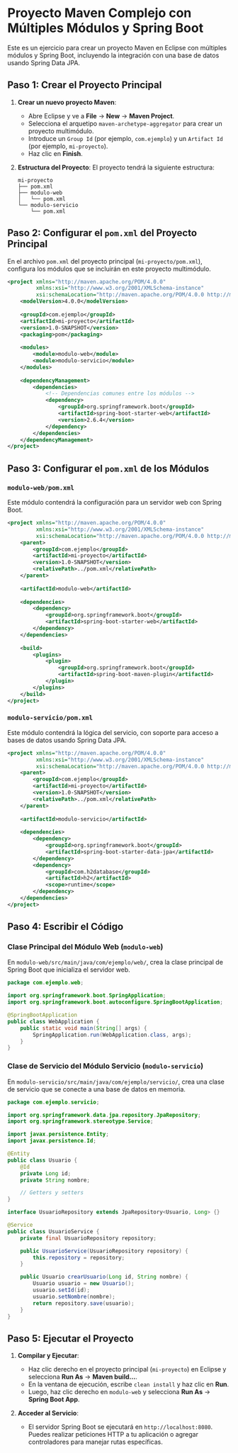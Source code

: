 # Proyecto Maven Complejo con Múltiples Módulos y Spring Boot

Este es un ejercicio para crear un proyecto Maven en Eclipse con múltiples módulos y Spring Boot, incluyendo la integración con una base de datos usando Spring Data JPA.

## Paso 1: Crear el Proyecto Principal

1. **Crear un nuevo proyecto Maven**:
    - Abre Eclipse y ve a **File** -> **New** -> **Maven Project**.
    - Selecciona el arquetipo `maven-archetype-aggregator` para crear un proyecto multimódulo.
    - Introduce un `Group Id` (por ejemplo, `com.ejemplo`) y un `Artifact Id` (por ejemplo, `mi-proyecto`).
    - Haz clic en **Finish**.

2. **Estructura del Proyecto**:
    El proyecto tendrá la siguiente estructura:
    ```
    mi-proyecto
    ├── pom.xml
    ├── modulo-web
    │   └── pom.xml
    └── modulo-servicio
        └── pom.xml
    ```

## Paso 2: Configurar el `pom.xml` del Proyecto Principal

En el archivo `pom.xml` del proyecto principal (`mi-proyecto/pom.xml`), configura los módulos que se incluirán en este proyecto multimódulo.

```xml
<project xmlns="http://maven.apache.org/POM/4.0.0"
         xmlns:xsi="http://www.w3.org/2001/XMLSchema-instance"
         xsi:schemaLocation="http://maven.apache.org/POM/4.0.0 http://maven.apache.org/xsd/maven-4.0.0.xsd">
    <modelVersion>4.0.0</modelVersion>
    
    <groupId>com.ejemplo</groupId>
    <artifactId>mi-proyecto</artifactId>
    <version>1.0-SNAPSHOT</version>
    <packaging>pom</packaging>
    
    <modules>
        <module>modulo-web</module>
        <module>modulo-servicio</module>
    </modules>
    
    <dependencyManagement>
        <dependencies>
            <!-- Dependencias comunes entre los módulos -->
            <dependency>
                <groupId>org.springframework.boot</groupId>
                <artifactId>spring-boot-starter-web</artifactId>
                <version>2.6.4</version>
            </dependency>
        </dependencies>
    </dependencyManagement>
</project>
```

## Paso 3: Configurar el `pom.xml` de los Módulos

### `modulo-web/pom.xml`

Este módulo contendrá la configuración para un servidor web con Spring Boot.

```xml
<project xmlns="http://maven.apache.org/POM/4.0.0"
         xmlns:xsi="http://www.w3.org/2001/XMLSchema-instance"
         xsi:schemaLocation="http://maven.apache.org/POM/4.0.0 http://maven.apache.org/xsd/maven-4.0.0.xsd">
    <parent>
        <groupId>com.ejemplo</groupId>
        <artifactId>mi-proyecto</artifactId>
        <version>1.0-SNAPSHOT</version>
        <relativePath>../pom.xml</relativePath>
    </parent>
    
    <artifactId>modulo-web</artifactId>
    
    <dependencies>
        <dependency>
            <groupId>org.springframework.boot</groupId>
            <artifactId>spring-boot-starter-web</artifactId>
        </dependency>
    </dependencies>
    
    <build>
        <plugins>
            <plugin>
                <groupId>org.springframework.boot</groupId>
                <artifactId>spring-boot-maven-plugin</artifactId>
            </plugin>
        </plugins>
    </build>
</project>
```

### `modulo-servicio/pom.xml`

Este módulo contendrá la lógica del servicio, con soporte para acceso a bases de datos usando Spring Data JPA.

```xml
<project xmlns="http://maven.apache.org/POM/4.0.0"
         xmlns:xsi="http://www.w3.org/2001/XMLSchema-instance"
         xsi:schemaLocation="http://maven.apache.org/POM/4.0.0 http://maven.apache.org/xsd/maven-4.0.0.xsd">
    <parent>
        <groupId>com.ejemplo</groupId>
        <artifactId>mi-proyecto</artifactId>
        <version>1.0-SNAPSHOT</version>
        <relativePath>../pom.xml</relativePath>
    </parent>
    
    <artifactId>modulo-servicio</artifactId>
    
    <dependencies>
        <dependency>
            <groupId>org.springframework.boot</groupId>
            <artifactId>spring-boot-starter-data-jpa</artifactId>
        </dependency>
        <dependency>
            <groupId>com.h2database</groupId>
            <artifactId>h2</artifactId>
            <scope>runtime</scope>
        </dependency>
    </dependencies>
</project>
```

## Paso 4: Escribir el Código

### Clase Principal del Módulo Web (`modulo-web`)

En `modulo-web/src/main/java/com/ejemplo/web/`, crea la clase principal de Spring Boot que inicializa el servidor web.

```java
package com.ejemplo.web;

import org.springframework.boot.SpringApplication;
import org.springframework.boot.autoconfigure.SpringBootApplication;

@SpringBootApplication
public class WebApplication {
    public static void main(String[] args) {
        SpringApplication.run(WebApplication.class, args);
    }
}
```

### Clase de Servicio del Módulo Servicio (`modulo-servicio`)

En `modulo-servicio/src/main/java/com/ejemplo/servicio/`, crea una clase de servicio que se conecte a una base de datos en memoria.

```java
package com.ejemplo.servicio;

import org.springframework.data.jpa.repository.JpaRepository;
import org.springframework.stereotype.Service;

import javax.persistence.Entity;
import javax.persistence.Id;

@Entity
public class Usuario {
    @Id
    private Long id;
    private String nombre;

    // Getters y setters
}

interface UsuarioRepository extends JpaRepository<Usuario, Long> {}

@Service
public class UsuarioService {
    private final UsuarioRepository repository;

    public UsuarioService(UsuarioRepository repository) {
        this.repository = repository;
    }

    public Usuario crearUsuario(Long id, String nombre) {
        Usuario usuario = new Usuario();
        usuario.setId(id);
        usuario.setNombre(nombre);
        return repository.save(usuario);
    }
}
```

## Paso 5: Ejecutar el Proyecto

1. **Compilar y Ejecutar**:
    - Haz clic derecho en el proyecto principal (`mi-proyecto`) en Eclipse y selecciona **Run As** -> **Maven build...**.
    - En la ventana de ejecución, escribe `clean install` y haz clic en **Run**.
    - Luego, haz clic derecho en `modulo-web` y selecciona **Run As** -> **Spring Boot App**.

2. **Acceder al Servicio**:
    - El servidor Spring Boot se ejecutará en `http://localhost:8080`. Puedes realizar peticiones HTTP a tu aplicación o agregar controladores para manejar rutas específicas.

